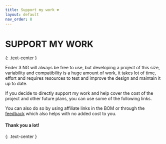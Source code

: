 ```yaml
---
title: Support my work ❤️
layout: default
nav_order: 8
---
```

# SUPPORT MY WORK
{: .text-center }

Ender 3 NG will always be free to use, but developing a project of this size, variability and compatibility is a huge amount of work, it takes lot of time, effort and requires resources to test and improve the design and maintain it up to date.

If you decide to directly support my work and help cover the cost of the project and other future plans, you can use some of the following links.

You can also do so by using affiliate links in the BOM or through the [feedback] which also helps with no added cost to you.

#### Thank you a lot!
{: .text-center }

<script type='text/javascript' src='https://storage.ko-fi.com/cdn/widget/Widget_2.js'></script><script type='text/javascript'>kofiwidget2.init('Ko-fi', '#28b5e0', 'E1E1JZ5FS');kofiwidget2.draw();</script> 


<div id="donate-button-container">
<div id="donate-button"></div>
<script src="https://www.paypalobjects.com/donate/sdk/donate-sdk.js" charset="UTF-8"></script>
<script>
PayPal.Donation.Button({
env:'production',
hosted_button_id:'LR94TRQXMGW46',
image: {
src:'./assets/images/paypal_donate.png',
alt:'Donate with PayPal button',
title:'PayPal - The safer, easier way to pay online!',
}
}).render('#donate-button');
</script>
</div>

[feedback]: https://rh3d.github.io/E3NG_docs/feedback.html
